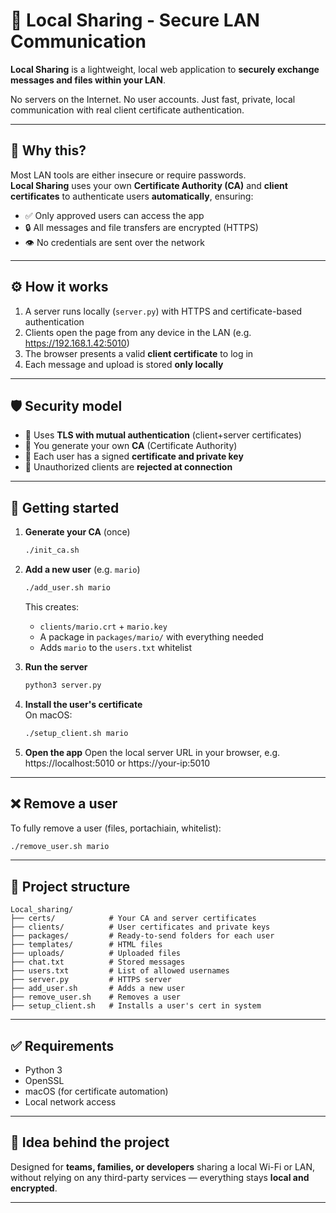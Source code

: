 # 🔐 Local Sharing - Secure LAN Communication

**Local Sharing** is a lightweight, local web application to **securely exchange messages and files within your LAN**.

No servers on the Internet. No user accounts. Just fast, private, local communication with real client certificate authentication.

---

## 🧠 Why this?

Most LAN tools are either insecure or require passwords.  
**Local Sharing** uses your own **Certificate Authority (CA)** and **client certificates** to authenticate users **automatically**, ensuring:

- ✅ Only approved users can access the app
- 🔒 All messages and file transfers are encrypted (HTTPS)
- 👁️ No credentials are sent over the network

---

## ⚙️ How it works

1. A server runs locally (`server.py`) with HTTPS and certificate-based authentication
2. Clients open the page from any device in the LAN (e.g. https://192.168.1.42:5010)
3. The browser presents a valid **client certificate** to log in
4. Each message and upload is stored **only locally**

---

## 🛡️ Security model

- 🔐 Uses **TLS with mutual authentication** (client+server certificates)
- 🧾 You generate your own **CA** (Certificate Authority)
- 👤 Each user has a signed **certificate and private key**
- 🧱 Unauthorized clients are **rejected at connection**

---

## 🚀 Getting started

1. **Generate your CA** (once)
   ```bash
   ./init_ca.sh
   ```

2. **Add a new user** (e.g. `mario`)
   ```bash
   ./add_user.sh mario
   ```

   This creates:
   - `clients/mario.crt` + `mario.key`
   - A package in `packages/mario/` with everything needed
   - Adds `mario` to the `users.txt` whitelist


3. **Run the server**
   ```bash
   python3 server.py
   ```

4. **Install the user's certificate**  
   On macOS:
   ```bash
   ./setup_client.sh mario
   ```



5. **Open the app**
   Open the local server URL in your browser, e.g.  
   https://localhost:5010 or https://your-ip:5010

---

## ❌ Remove a user

To fully remove a user (files, portachiain, whitelist):
```bash
./remove_user.sh mario
```

---

## 📁 Project structure

```
Local_sharing/
├── certs/            # Your CA and server certificates
├── clients/          # User certificates and private keys
├── packages/         # Ready-to-send folders for each user
├── templates/        # HTML files
├── uploads/          # Uploaded files
├── chat.txt          # Stored messages
├── users.txt         # List of allowed usernames
├── server.py         # HTTPS server
├── add_user.sh       # Adds a new user
├── remove_user.sh    # Removes a user
├── setup_client.sh   # Installs a user's cert in system
```

---

## ✅ Requirements

- Python 3
- OpenSSL
- macOS (for certificate automation)
- Local network access

---

## 🧠 Idea behind the project

Designed for **teams, families, or developers** sharing a local Wi-Fi or LAN,  
without relying on any third-party services — everything stays **local and encrypted**.

---
